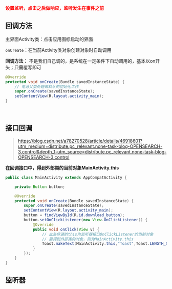 <font color = red>**设置监听，点击之后做响应，监听发生在事件之前**</font>

## 回调方法

主界面Activity类：点击应用图标启动的界面

`onCreate`：在当前Activity类对象创建对象时自动调用

**回调方法：** 不是我们自己调的，是系统在一定条件下自动调用的，基本以on开头；只需覆写即可

```java
@Override
protected void onCreate(Bundle savedInstanceState) {
    // 电泳父类处理做默认的初始化工作
    super.onCreate(savedInstanceState);
    setContentView(R.layout.activity_main);
}
```

<br>

## 接口回调

> https://blog.csdn.net/a78270528/article/details/46918601?utm_medium=distribute.pc_relevant.none-task-blog-OPENSEARCH-3.control&depth_1-utm_source=distribute.pc_relevant.none-task-blog-OPENSEARCH-3.control



**在回调接口中，得到外部类的当前对象MainActivity.this**

```java
public class MainActivity extends AppCompatActivity {

    private Button button;

    @Override
    protected void onCreate(Bundle savedInstanceState) {
        super.onCreate(savedInstanceState);
        setContentView(R.layout.activity_main);
        button = findViewById(R.id.download_button);
        button.setOnClickListener(new View.OnClickListener() {
            @Override
            public void onClick(View v) {
                // 此处传递的this为监听器接口OnClickListener的当前对象
                // 要得到外部类的对象，则为MainActivity.this
                Toast.makeText(MainActivity.this,"Toast",Toast.LENGTH_SHORT);
            }
        });
    }
}
```



## 监听器

